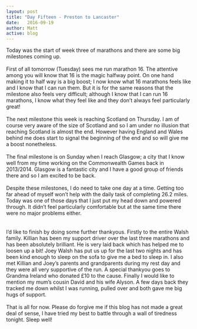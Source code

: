 ```yaml
---
layout: post
title: "Day Fifteen - Preston to Lancaster"
date:   2016-09-19
author: Matt
active: blog
---
```

Today was the start of week three of marathons and there are some big milestones coming up. 
<br><br>
First of all tomorrow (Tuesday) sees me run marathon 16. The attentive among you will know that 16 is the magic halfway point. On one hand making it to half way is a big boost; I now know what 16 marathons feels like and I know that I can run them. But it is for the same reasons that the milestone also feels very difficult; although I know that I can run 16 marathons, I know what they feel like and they don’t always feel particularly great! 
<br><br>
The next milestone this week is reaching Scotland on Thursday. I am of course very aware of the size of Scotland and so I am under no illusion that reaching Scotland is almost the end. However having England and Wales behind me does start to signal the beginning of the end and so will give me a boost nonetheless. 
<br><br>
The final milestone is on Sunday when I reach Glasgow; a city that I know well from my time working on the Commonwealth Games back in 2013/2014. Glasgow is a fantastic city and I have a good group of friends there and so I am excited to be back. 
<br><br>
Despite these milestones, I do need to take one day at a time. Getting too far ahead of myself won’t help with the daily task of completing 26.2 miles. Today was one of those days that I just put my head down and powered through. It didn’t feel particularly comfortable but at the same time there were no major problems either.  
<br><br>
I’d like to finish by doing some further thankyous. Firstly to the entire Walsh family. Killian has been my support driver over the last three marathons and has been absolutely brilliant. He is very laid back which has helped me to loosen up a bit! Joey Walsh has put us up for the last two nights and has been kind enough to sleep on the sofa to give me a bed to sleep in. I also met Killian and Joey’s parents and grandparents during my rest day and they were all very supportive of the run. A special thankyou goes to Grandma Ireland who donated £10 to the cause. Finally I would like to mention my mum’s cousin David and his wife Alyson. A few days back they tracked me down whilst I was running, pulled over and both gave me big hugs of support. 
<br><br>
That is all for now. Please do forgive me if this blog has not made a great deal of sense, I have tried my best to battle through a wall of tiredness tonight. Sleep well! 


